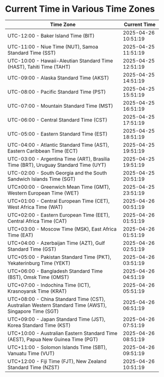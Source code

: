 # Current Time in Various Time Zones

| Time Zone | Current Time |
|-----------|--------------|
| UTC-12:00 - Baker Island Time (BIT) | 2025-04-26 10:51:19 |
| UTC-11:00 - Niue Time (NUT), Samoa Standard Time (SST) | 2025-04-25 11:51:19 |
| UTC-10:00 - Hawaii-Aleutian Standard Time (HAST), Tahiti Time (TAHT) | 2025-04-25 12:51:19 |
| UTC-09:00 - Alaska Standard Time (AKST) | 2025-04-25 14:51:19 |
| UTC-08:00 - Pacific Standard Time (PST) | 2025-04-25 15:51:19 |
| UTC-07:00 - Mountain Standard Time (MST) | 2025-04-25 16:51:19 |
| UTC-06:00 - Central Standard Time (CST) | 2025-04-25 17:51:19 |
| UTC-05:00 - Eastern Standard Time (EST) | 2025-04-25 18:51:19 |
| UTC-04:00 - Atlantic Standard Time (AST), Eastern Caribbean Time (ECT) | 2025-04-25 19:51:19 |
| UTC-03:00 - Argentina Time (ART), Brasília Time (BRT), Uruguay Standard Time (UYT) | 2025-04-25 19:51:19 |
| UTC-02:00 - South Georgia and the South Sandwich Islands Time (SGT) | 2025-04-25 20:51:19 |
| UTC±00:00 - Greenwich Mean Time (GMT), Western European Time (WET) | 2025-04-25 23:51:19 |
| UTC+01:00 - Central European Time (CET), West Africa Time (WAT) | 2025-04-26 00:51:19 |
| UTC+02:00 - Eastern European Time (EET), Central Africa Time (CAT) | 2025-04-26 01:51:19 |
| UTC+03:00 - Moscow Time (MSK), East Africa Time (EAT) | 2025-04-26 01:51:19 |
| UTC+04:00 - Azerbaijan Time (AZT), Gulf Standard Time (GST) | 2025-04-26 02:51:19 |
| UTC+05:00 - Pakistan Standard Time (PKT), Yekaterinburg Time (YEKT) | 2025-04-26 03:51:19 |
| UTC+06:00 - Bangladesh Standard Time (BST), Omsk Time (OMST) | 2025-04-26 04:51:19 |
| UTC+07:00 - Indochina Time (ICT), Krasnoyarsk Time (KRAT) | 2025-04-26 05:51:19 |
| UTC+08:00 - China Standard Time (CST), Australian Western Standard Time (AWST), Singapore Time (SGT) | 2025-04-26 06:51:19 |
| UTC+09:00 - Japan Standard Time (JST), Korea Standard Time (KST) | 2025-04-26 07:51:19 |
| UTC+10:00 - Australian Eastern Standard Time (AEST), Papua New Guinea Time (PGT) | 2025-04-26 08:51:19 |
| UTC+11:00 - Solomon Islands Time (SBT), Vanuatu Time (VUT) | 2025-04-26 09:51:19 |
| UTC+12:00 - Fiji Time (FJT), New Zealand Standard Time (NZST) | 2025-04-26 10:51:19 |
